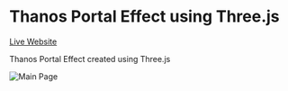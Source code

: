 Thanos Portal Effect using Three.js
===================================  

[Live Website](https://thanos-portal.herokuapp.com/)  

Thanos Portal Effect created using Three.js  

![Main Page](./assets/main_page.gif)  